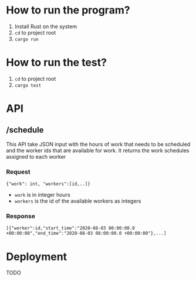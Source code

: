 # How to run the program?

1. Install Rust on the system
2. `cd` to project root
3. `cargo run`

# How to run the test?

1. `cd` to project root
2. `cargo test`


# API

## /schedule

This API take JSON input with the hours of work that needs to be scheduled and the worker ids that are available for work. It returns the work schedules assigned to each worker


### Request

`{"work": int, "workers":[id,..]}`

- `work` is in integer hours
- `workers` is the id of the available workers as integers

### Response

`[{"worker":id,"start_time":"2020-08-03 00:00:00.0 +00:00:00","end_time":"2020-08-03 08:00:00.0 +00:00:00"},...]`

# Deployment

TODO
